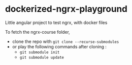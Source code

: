 # dockerized-ngrx-playground
Little angular project to test ngrx, with docker files


To fetch the ngrx-course folder, 
- clone the repo with `git clone --recurse-submodules`
- or play the following commands after cloning : 
    - `git submodule init`
    - `git submodule update`


